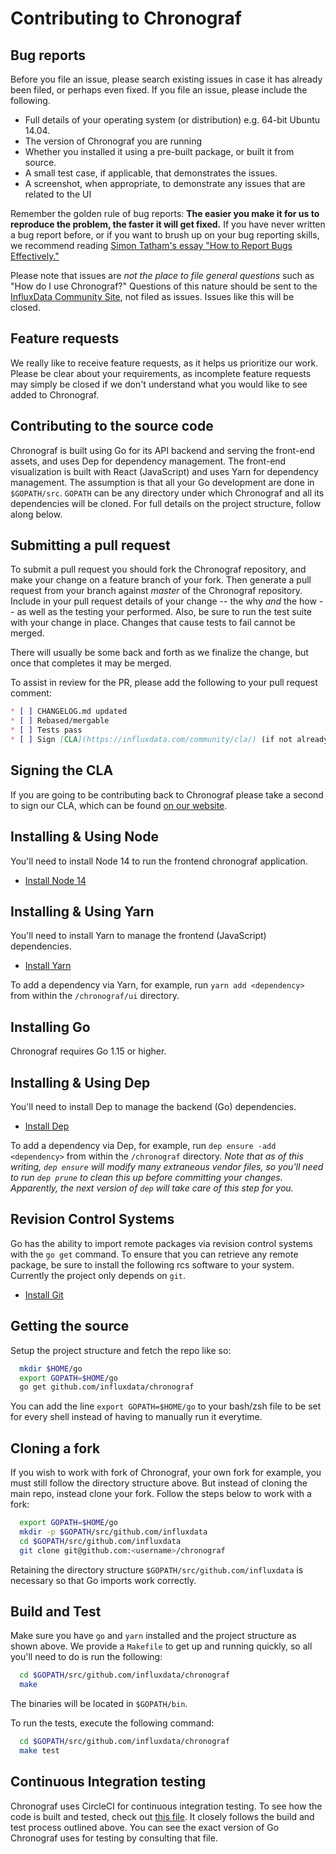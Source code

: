 # Contributing to Chronograf

## Bug reports

Before you file an issue, please search existing issues in case it has already been filed, or perhaps even fixed. If you file an issue, please include the following.

* Full details of your operating system (or distribution) e.g. 64-bit Ubuntu 14.04.
* The version of Chronograf you are running
* Whether you installed it using a pre-built package, or built it from source.
* A small test case, if applicable, that demonstrates the issues.
* A screenshot, when appropriate, to demonstrate any issues that are related to the UI

Remember the golden rule of bug reports: **The easier you make it for us to reproduce the problem, the faster it will get fixed.**
If you have never written a bug report before, or if you want to brush up on your bug reporting skills, we recommend reading [Simon Tatham's essay "How to Report Bugs Effectively."](http://www.chiark.greenend.org.uk/~sgtatham/bugs.html)

Please note that issues are _not the place to file general questions_ such as "How do I use Chronograf?" Questions of this nature should be sent to the [InfluxData Community Site](https://community.influxdata.com), not filed as issues. Issues like this will be closed.

## Feature requests

We really like to receive feature requests, as it helps us prioritize our work. Please be clear about your requirements, as incomplete feature requests may simply be closed if we don't understand what you would like to see added to Chronograf.

## Contributing to the source code

Chronograf is built using Go for its API backend and serving the front-end assets, and uses Dep for dependency management. The front-end visualization is built with React (JavaScript) and uses Yarn for dependency management. The assumption is that all your Go development are done in `$GOPATH/src`. `GOPATH` can be any directory under which Chronograf and all its dependencies will be cloned. For full details on the project structure, follow along below.

## Submitting a pull request

To submit a pull request you should fork the Chronograf repository, and make your change on a feature branch of your fork. Then generate a pull request from your branch against _master_ of the Chronograf repository. Include in your pull request details of your change -- the why _and_ the how -- as well as the testing your performed. Also, be sure to run the test suite with your change in place. Changes that cause tests to fail cannot be merged.

There will usually be some back and forth as we finalize the change, but once that completes it may be merged.

To assist in review for the PR, please add the following to your pull request comment:

```md
* [ ] CHANGELOG.md updated
* [ ] Rebased/mergable
* [ ] Tests pass
* [ ] Sign [CLA](https://influxdata.com/community/cla/) (if not already signed)
```

## Signing the CLA

If you are going to be contributing back to Chronograf please take a second to sign our CLA, which can be found
[on our website](https://influxdata.com/community/cla/).

## Installing & Using Node

You'll need to install Node 14 to run the frontend chronograf application.

* [Install Node 14](https://nodejs.org/en/about/releases/)

## Installing & Using Yarn

You'll need to install Yarn to manage the frontend (JavaScript) dependencies.

* [Install Yarn](https://yarnpkg.com/en/docs/install)

To add a dependency via Yarn, for example, run `yarn add <dependency>` from within the `/chronograf/ui` directory.

## Installing Go

Chronograf requires Go 1.15 or higher.

## Installing & Using Dep

You'll need to install Dep to manage the backend (Go) dependencies.

* [Install Dep](https://github.com/golang/dep)

To add a dependency via Dep, for example, run `dep ensure -add <dependency>` from within the `/chronograf` directory. _Note that as of this writing, `dep ensure` will modify many extraneous vendor files, so you'll need to run `dep prune` to clean this up before committing your changes. Apparently, the next version of `dep` will take care of this step for you._

## Revision Control Systems

Go has the ability to import remote packages via revision control systems with the `go get` command. To ensure that you can retrieve any remote package, be sure to install the following rcs software to your system.
Currently the project only depends on `git`.

* [Install Git](http://git-scm.com/book/en/Getting-Started-Installing-Git)

## Getting the source

Setup the project structure and fetch the repo like so:

```bash
  mkdir $HOME/go
  export GOPATH=$HOME/go
  go get github.com/influxdata/chronograf
```

You can add the line `export GOPATH=$HOME/go` to your bash/zsh file to be set for every shell instead of having to manually run it everytime.

## Cloning a fork

If you wish to work with fork of Chronograf, your own fork for example, you must still follow the directory structure above. But instead of cloning the main repo, instead clone your fork. Follow the steps below to work with a fork:

```bash
  export GOPATH=$HOME/go
  mkdir -p $GOPATH/src/github.com/influxdata
  cd $GOPATH/src/github.com/influxdata
  git clone git@github.com:<username>/chronograf
```

Retaining the directory structure `$GOPATH/src/github.com/influxdata` is necessary so that Go imports work correctly.

## Build and Test

Make sure you have `go` and `yarn` installed and the project structure as shown above. We provide a `Makefile` to get up and running quickly, so all you'll need to do is run the following:

```bash
  cd $GOPATH/src/github.com/influxdata/chronograf
  make
```

The binaries will be located in `$GOPATH/bin`.

To run the tests, execute the following command:

```bash
  cd $GOPATH/src/github.com/influxdata/chronograf
  make test
```

## Continuous Integration testing

Chronograf uses CircleCI for continuous integration testing. To see how the code is built and tested, check out [this file](https://github.com/influxdata/chronograf/blob/master/Makefile). It closely follows the build and test process outlined above. You can see the exact version of Go Chronograf uses for testing by consulting that file.
